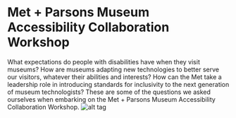 Met + Parsons Museum Accessibility Collaboration Workshop
===

What expectations do people with disabilities have when they visit museums? How are museums adapting new technologies to better serve our visitors, whatever their abilities and interests? How can the Met take a leadership role in introducing standards for inclusivity to the next generation of museum technologists? These are some of the questions we asked ourselves when embarking on the Met + Parsons Museum Accessibility Collaboration Workshop.
![alt tag](http://www.metmuseum.org/~/media/Images/Blogs/Digital%20Media/2014/Met%20Parsons%201/7.jpg)